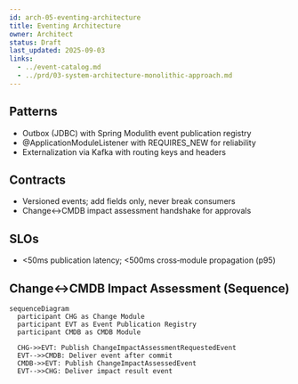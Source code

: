 ```yaml
---
id: arch-05-eventing-architecture
title: Eventing Architecture
owner: Architect
status: Draft
last_updated: 2025-09-03
links:
  - ../event-catalog.md
  - ../prd/03-system-architecture-monolithic-approach.md
---
```


## Patterns
- Outbox (JDBC) with Spring Modulith event publication registry
- @ApplicationModuleListener with REQUIRES_NEW for reliability
- Externalization via Kafka with routing keys and headers

## Contracts
- Versioned events; add fields only, never break consumers
- Change↔CMDB impact assessment handshake for approvals

## SLOs
- <50ms publication latency; <500ms cross‑module propagation (p95)

## Change↔CMDB Impact Assessment (Sequence)
```mermaid
sequenceDiagram
  participant CHG as Change Module
  participant EVT as Event Publication Registry
  participant CMDB as CMDB Module

  CHG->>EVT: Publish ChangeImpactAssessmentRequestedEvent
  EVT-->>CMDB: Deliver event after commit
  CMDB->>EVT: Publish ChangeImpactAssessedEvent
  EVT-->>CHG: Deliver impact result event
```
